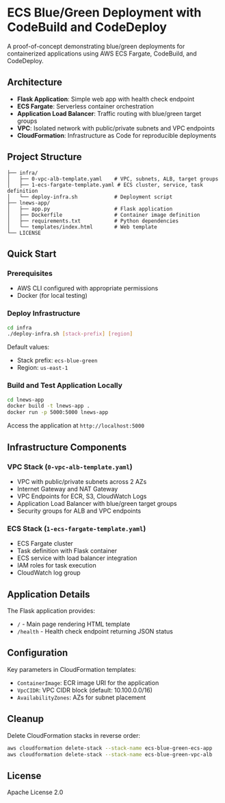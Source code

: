 # ECS Blue/Green Deployment with CodeBuild and CodeDeploy

A proof-of-concept demonstrating blue/green deployments for containerized applications using AWS ECS Fargate, CodeBuild, and CodeDeploy.

## Architecture

- **Flask Application**: Simple web app with health check endpoint
- **ECS Fargate**: Serverless container orchestration
- **Application Load Balancer**: Traffic routing with blue/green target groups
- **VPC**: Isolated network with public/private subnets and VPC endpoints
- **CloudFormation**: Infrastructure as Code for reproducible deployments

## Project Structure

```
├── infra/
│   ├── 0-vpc-alb-template.yaml    # VPC, subnets, ALB, target groups
│   ├── 1-ecs-fargate-template.yaml # ECS cluster, service, task definition
│   └── deploy-infra.sh            # Deployment script
├── lnews-app/
│   ├── app.py                     # Flask application
│   ├── Dockerfile                 # Container image definition
│   ├── requirements.txt           # Python dependencies
│   └── templates/index.html       # Web template
└── LICENSE
```

## Quick Start

### Prerequisites

- AWS CLI configured with appropriate permissions
- Docker (for local testing)

### Deploy Infrastructure

```bash
cd infra
./deploy-infra.sh [stack-prefix] [region]
```

Default values:
- Stack prefix: `ecs-blue-green`
- Region: `us-east-1`

### Build and Test Application Locally

```bash
cd lnews-app
docker build -t lnews-app .
docker run -p 5000:5000 lnews-app
```

Access the application at `http://localhost:5000`

## Infrastructure Components

### VPC Stack (`0-vpc-alb-template.yaml`)
- VPC with public/private subnets across 2 AZs
- Internet Gateway and NAT Gateway
- VPC Endpoints for ECR, S3, CloudWatch Logs
- Application Load Balancer with blue/green target groups
- Security groups for ALB and VPC endpoints

### ECS Stack (`1-ecs-fargate-template.yaml`)
- ECS Fargate cluster
- Task definition with Flask container
- ECS service with load balancer integration
- IAM roles for task execution
- CloudWatch log group

## Application Details

The Flask application provides:
- `/` - Main page rendering HTML template
- `/health` - Health check endpoint returning JSON status

## Configuration

Key parameters in CloudFormation templates:
- `ContainerImage`: ECR image URI for the application
- `VpcCIDR`: VPC CIDR block (default: 10.100.0.0/16)
- `AvailabilityZones`: AZs for subnet placement

## Cleanup

Delete CloudFormation stacks in reverse order:
```bash
aws cloudformation delete-stack --stack-name ecs-blue-green-ecs-app
aws cloudformation delete-stack --stack-name ecs-blue-green-vpc-alb
```

## License

Apache License 2.0